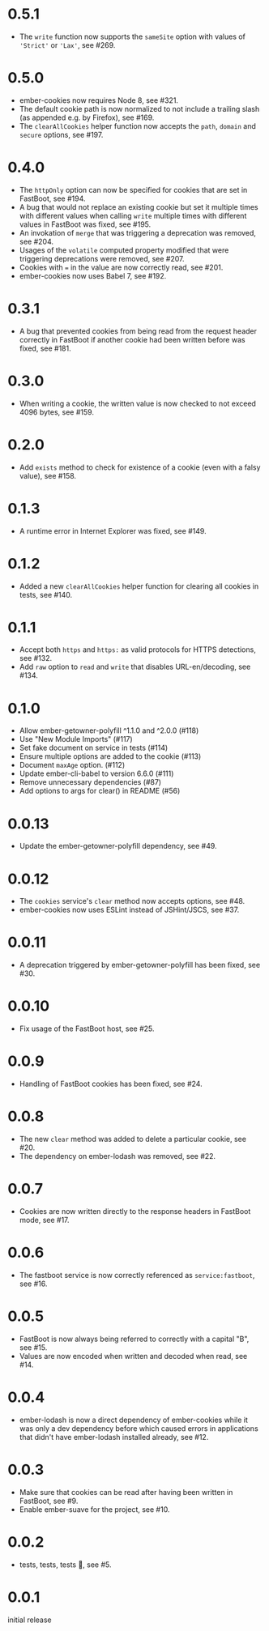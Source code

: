 # 0.5.1

* The `write` function now supports the `sameSite` option with values of
  `'Strict'` or `'Lax'`, see #269.

# 0.5.0

* ember-cookies now requires Node 8, see #321.
* The default cookie path is now normalized to not include a trailing slash (as
  appended e.g. by Firefox), see #169.
* The `clearAllCookies` helper function now accepts the `path`, `domain` and
  `secure` options, see #197.

# 0.4.0

* The `httpOnly` option can now be specified for cookies that are set in
  FastBoot, see #194.
* A bug that would not replace an existing cookie but set it multiple times
  with different values when calling `write` multiple times with different
  values in FastBoot was fixed, see #195.
* An invokation of `merge` that was triggering a deprecation was removed, see
  #204.
* Usages of the `volatile` computed property modified that were triggering
  deprecations were removed, see #207.
* Cookies with `=` in the value are now correctly read, see #201.
* ember-cookies now uses Babel 7, see #192.

# 0.3.1

* A bug that prevented cookies from being read from the request header
  correctly in FastBoot if another cookie had been written before was fixed,
  see #181.

# 0.3.0

* When writing a cookie, the written value is now checked to not exceed 4096
  bytes, see #159.

# 0.2.0

* Add `exists` method to check for existence of a cookie (even with a falsy
  value), see #158.

# 0.1.3

* A runtime error in Internet Explorer was fixed, see #149.

# 0.1.2

* Added a new `clearAllCookies` helper function for clearing all cookies in
  tests, see #140.

# 0.1.1

* Accept both `https` and `https:` as valid protocols for HTTPS detections,
  see #132.
* Add `raw` option to `read` and `write` that disables URL-en/decoding, see
  #134.

# 0.1.0

* Allow ember-getowner-polyfill ^1.1.0 and ^2.0.0 (#118)
* Use "New Module Imports" (#117)
* Set fake document on service in tests (#114)
* Ensure multiple options are added to the cookie (#113)
* Document `maxAge` option. (#112)
* Update ember-cli-babel to version 6.6.0 (#111)
* Remove unnecessary dependencies (#87)
* Add options to args for clear() in README (#56)

# 0.0.13

* Update the ember-getowner-polyfill dependency, see #49.

# 0.0.12

* The `cookies` service's `clear` method now accepts options, see #48.
* ember-cookies now uses ESLint instead of JSHint/JSCS, see #37.

# 0.0.11

* A deprecation triggered by ember-getowner-polyfill has been fixed, see #30.

# 0.0.10

* Fix usage of the FastBoot host, see #25.

# 0.0.9

* Handling of FastBoot cookies has been fixed, see #24.

# 0.0.8

* The new `clear` method was added to delete a particular cookie, see #20.
* The dependency on ember-lodash was removed, see #22.

# 0.0.7

* Cookies are now written directly to the response headers in FastBoot mode,
  see #17.

# 0.0.6

* The fastboot service is now correctly referenced as `service:fastboot`, see
  #16.

# 0.0.5

* FastBoot is now always being referred to correctly with a capital "B", see
  #15.
* Values are now encoded when written and decoded when read, see #14.

# 0.0.4

* ember-lodash is now a direct dependency of ember-cookies while it was only a
  dev dependency before which caused errors in applications that didn't have
  ember-lodash installed already, see #12.

# 0.0.3

* Make sure that cookies can be read after having been written in FastBoot,
  see #9.
* Enable ember-suave for the project, see #10.

# 0.0.2

* tests, tests, tests 🎉, see #5.

# 0.0.1

initial release
